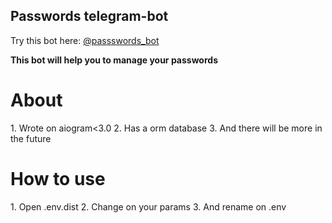 <h2>Passwords telegram-bot</h2>
Try this bot here: <a href="https://t.me/passswords_bot"> @passswords_bot</a>

<b>This bot will help you to manage your passwords</b> 

<h1>About</h1> 
<p>
  1. Wrote on aiogram<3.0
  2. Has a orm database
  3. And there will be more in the future
</p>
<h1>How to use</h1>
<p>
  1. Open .env.dist 
  2. Change on your params 
  3. And rename on .env
</p>  

